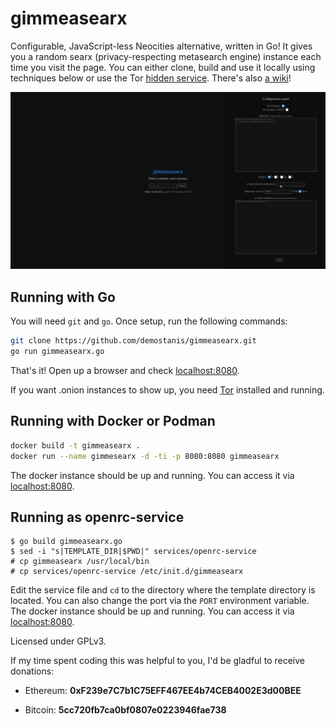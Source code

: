 # gimmeasearx

Configurable, JavaScript-less Neocities alternative, written in Go!
It gives you a random searx (privacy-respecting metasearch engine) instance each time you visit the page.
You can either clone, build and use it locally using techniques below or use the Tor [hidden service](http://7tcuoi57curagdk7nsvmzedcxgwlrq2d6jach4ksa3vj72uxrzadmqqd.onion/). There's also [a wiki](https://github.com/demostanis/gimmeasearx/wiki)!

![screenshot](screenshots/2.png)

## Running with Go
You will need `git` and `go`. Once setup, run the following commands:
```sh
git clone https://github.com/demostanis/gimmeasearx.git
go run gimmeasearx.go 
```
That's it! Open up a browser and check [localhost:8080](http://localhost:8080).

If you want .onion instances to show up, you need [Tor](https://www.torproject.org/) installed and running.

## Running with Docker or Podman

```sh
docker build -t gimmeasearx .
docker run --name gimmesearx -d -ti -p 8080:8080 gimmeasearx
```

The docker instance should be up and running. You can access it via [localhost:8080](http://localhost:8080).

## Running as openrc-service

```
$ go build gimmeasearx.go
$ sed -i "s|TEMPLATE_DIR|$PWD|" services/openrc-service
# cp gimmeasearx /usr/local/bin
# cp services/openrc-service /etc/init.d/gimmeasearx
```
Edit the service file and `cd` to the directory where the template directory is located.
You can also change the port via the `PORT` environment variable.
The docker instance should be up and running. You can access it via [localhost:8080](http://localhost:8080).

Licensed under GPLv3.

If my time spent coding this was helpful to you,
I'd be gladful to receive donations:

- Ethereum: **0xF239e7C7b1C75EFF467EE4b74CEB4002E3d00BEE**

- Bitcoin: **5cc720fb7ca0bf0807e0223946fae738**


